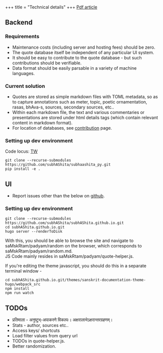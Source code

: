 +++
title = "Technical details"
+++
[Pdf article](/articles/intro2022/subhAShita-db-deduplication.pdf)

## Backend
### Requirements
- Maintenance costs (including server and hosting fees) should be zero.
- The quote database itself be independent of any particular UI system.
- It should be easy to contribute to the quote database - but such contributions should be verifiable.
- Data format should be easily parsable in a variety of machine languages.

### Current solution
- Quotes are stored as simple markdown files with TOML metadata, so as to capture annotations such as meter, topic, poetic ornamentation, rasas, bhAva-s, sources, secondary sources, etc..
- Within each markdown file, the text and various commentaries or presentations are stored under html details tags (which contain relevant content in markdown format).
- For location of databases, see [contribution](../contribution) page.

### Setting up dev environment
Code locus: [TW](https://github.com/subhAShita/subhaashita_py.git)
```
git clone --recurse-submodules https://github.com/subhAShita/subhaashita_py.git
pip install -e . 
```

## UI
- Report issues other than the below on [github](https://github.com/subhAShita/subhAShita.github.io/issues/new). 

### Setting up dev environment
```
git clone --recurse-submodules https://github.com/subhAShita/subhAShita.github.io.git
cd subhAShita.github.io.git
hugo server --renderToDisk
```

With this, you should be able to browse the site and navigate to saMskRtam/padyam/random on the browser, which corresponds to saMskRtam/padyam/random.md.  
JS Code mainly resides in saMskRtam/padyam/quote-helper.js.

If you're editing the theme javascript, you should do this in a separate terminal window -

```
cd subhAShita.github.io.git/themes/sanskrit-documentation-theme-hugo/webpack_src
npm install
npm run watch

```

## TODOs
- प्रतिमाला - अनुष्टुभ्-अपाकरणे विकल्पः। अक्षरालाभेऽक्षरान्तरग्रहणम्। 
- Stats - author, sources etc..
- Access keys/ shortcuts
- Load filter values from query url
- TODOs in quote-helper.js.
- Better randomization.